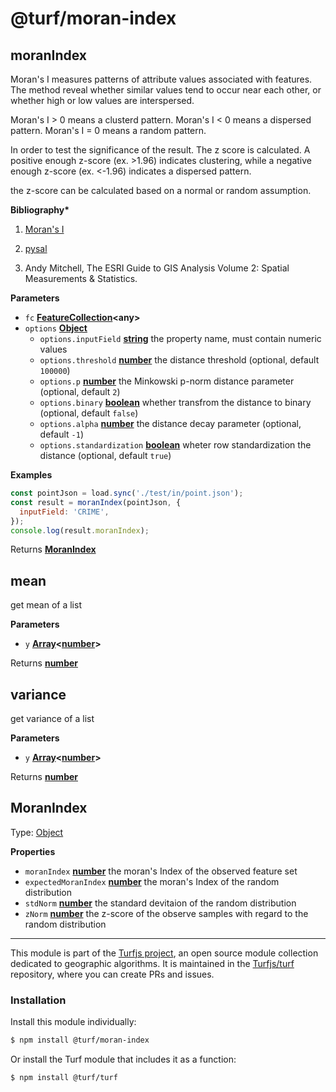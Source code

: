 # @turf/moran-index

<!-- Generated by documentation.js. Update this documentation by updating the source code. -->

## moranIndex

Moran's I measures patterns of attribute values associated with features.
The method reveal whether similar values tend to occur near each other,
or whether high or low values are interspersed.

Moran's I > 0 means a clusterd pattern.
Moran's I &lt; 0 means a dispersed pattern.
Moran's I = 0 means a random pattern.

In order to test the significance of the result. The z score is calculated.
A positive enough z-score (ex. >1.96) indicates clustering,
while a negative enough z-score (ex. &lt;-1.96) indicates a dispersed pattern.

the z-score can be calculated based on a normal or random assumption.

**Bibliography\***

1.  [Moran's I](https://en.wikipedia.org/wiki/Moran%27s_I)

2.  [pysal](http://pysal.readthedocs.io/en/latest/index.html)

3.  Andy Mitchell, The ESRI Guide to GIS Analysis Volume 2: Spatial Measurements & Statistics.

**Parameters**

-   `fc` **[FeatureCollection](https://tools.ietf.org/html/rfc7946#section-3.3)&lt;any>** 
-   `options` **[Object](https://developer.mozilla.org/docs/Web/JavaScript/Reference/Global_Objects/Object)** 
    -   `options.inputField` **[string](https://developer.mozilla.org/docs/Web/JavaScript/Reference/Global_Objects/String)** the property name, must contain numeric values
    -   `options.threshold` **[number](https://developer.mozilla.org/docs/Web/JavaScript/Reference/Global_Objects/Number)** the distance threshold (optional, default `100000`)
    -   `options.p` **[number](https://developer.mozilla.org/docs/Web/JavaScript/Reference/Global_Objects/Number)** the Minkowski p-norm distance parameter (optional, default `2`)
    -   `options.binary` **[boolean](https://developer.mozilla.org/docs/Web/JavaScript/Reference/Global_Objects/Boolean)** whether transfrom the distance to binary (optional, default `false`)
    -   `options.alpha` **[number](https://developer.mozilla.org/docs/Web/JavaScript/Reference/Global_Objects/Number)** the distance decay parameter (optional, default `-1`)
    -   `options.standardization` **[boolean](https://developer.mozilla.org/docs/Web/JavaScript/Reference/Global_Objects/Boolean)** wheter row standardization the distance (optional, default `true`)

**Examples**

```javascript
const pointJson = load.sync('./test/in/point.json');
const result = moranIndex(pointJson, {
  inputField: 'CRIME',
});
console.log(result.moranIndex);
```

Returns **[MoranIndex](#moranindex)** 

## mean

get mean of a list

**Parameters**

-   `y` **[Array](https://developer.mozilla.org/docs/Web/JavaScript/Reference/Global_Objects/Array)&lt;[number](https://developer.mozilla.org/docs/Web/JavaScript/Reference/Global_Objects/Number)>** 

Returns **[number](https://developer.mozilla.org/docs/Web/JavaScript/Reference/Global_Objects/Number)** 

## variance

get variance of a list

**Parameters**

-   `y` **[Array](https://developer.mozilla.org/docs/Web/JavaScript/Reference/Global_Objects/Array)&lt;[number](https://developer.mozilla.org/docs/Web/JavaScript/Reference/Global_Objects/Number)>** 

Returns **[number](https://developer.mozilla.org/docs/Web/JavaScript/Reference/Global_Objects/Number)** 

## MoranIndex

Type: [Object](https://developer.mozilla.org/docs/Web/JavaScript/Reference/Global_Objects/Object)

**Properties**

-   `moranIndex` **[number](https://developer.mozilla.org/docs/Web/JavaScript/Reference/Global_Objects/Number)** the moran's Index of the observed feature set
-   `expectedMoranIndex` **[number](https://developer.mozilla.org/docs/Web/JavaScript/Reference/Global_Objects/Number)** the moran's Index of the random distribution
-   `stdNorm` **[number](https://developer.mozilla.org/docs/Web/JavaScript/Reference/Global_Objects/Number)** the standard devitaion of the random distribution
-   `zNorm` **[number](https://developer.mozilla.org/docs/Web/JavaScript/Reference/Global_Objects/Number)** the z-score of the observe samples with regard to the random distribution

<!-- This file is automatically generated. Please don't edit it directly:
if you find an error, edit the source file (likely index.js), and re-run
./scripts/generate-readmes in the turf project. -->

---

This module is part of the [Turfjs project](http://turfjs.org/), an open source
module collection dedicated to geographic algorithms. It is maintained in the
[Turfjs/turf](https://github.com/Turfjs/turf) repository, where you can create
PRs and issues.

### Installation

Install this module individually:

```sh
$ npm install @turf/moran-index
```

Or install the Turf module that includes it as a function:

```sh
$ npm install @turf/turf
```
